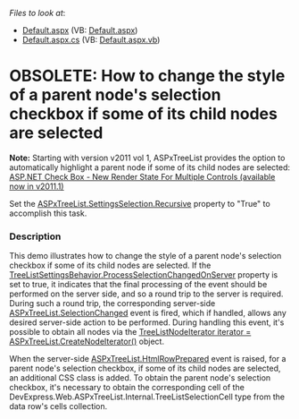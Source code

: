 <!-- default file list -->
*Files to look at*:

* [Default.aspx](./CS/WebSite/Default.aspx) (VB: [Default.aspx](./VB/WebSite/Default.aspx))
* [Default.aspx.cs](./CS/WebSite/Default.aspx.cs) (VB: [Default.aspx.vb](./VB/WebSite/Default.aspx.vb))
<!-- default file list end -->
# OBSOLETE: How to change the style of a parent node's selection checkbox if some of its child nodes are selected


<p><strong>N</strong><strong>o</strong><strong>te:</strong> Starting with version v2011 vol 1, ASPxTreeList provides the option to automatically highlight a parent node if some of its child nodes are selected:<br />
<a href="http://community.devexpress.com/blogs/aspnet/archive/2011/04/26/asp-net-check-box-new-render-state-for-multiple-controls-coming-soon-in-2011-volume-1.aspx"><u>ASP.NET Check Box - New Render State For Multiple Controls (available now in v2011.1)</u></a></p><p>Set the <a href="http://documentation.devexpress.com/#AspNet/DevExpressWebASPxTreeListTreeListSettingsSelection_Recursivetopic"><u>ASPxTreeList.SettingsSelection.Recursive</u></a> property to "True" to accomplish this task.</p>


<h3>Description</h3>

<p>This demo illustrates how to change the style of a parent node&#39;s selection checkbox if some of its child nodes are selected. If the <a href="http://documentation.devexpress.com/#AspNet/DevExpressWebASPxTreeListTreeListSettingsBehavior_ProcessSelectionChangedOnServertopic"><u>TreeListSettingsBehavior.ProcessSelectionChangedOnServer</u></a> property is set to true, it indicates that the final processing of the event should be performed on the server side, and so a round trip to the server is required. During such a round trip, the corresponding server-side <a href="http://documentation.devexpress.com/#AspNet/DevExpressWebASPxTreeListASPxTreeList_SelectionChangedtopic"><u>ASPxTreeList.SelectionChanged</u></a> event is fired, which if handled, allows any desired server-side action to be performed. During handling this event, it&#39;s possible to obtain all nodes via the <a href="http://documentation.devexpress.com/#AspNet/DevExpressWebASPxTreeListASPxTreeList_CreateNodeIteratortopic"><u>TreeListNodeIterator iterator = ASPxTreeList.CreateNodeIterator()</u></a> object. </p><p>When the server-side <a href="http://documentation.devexpress.com/#AspNet/DevExpressWebASPxTreeListASPxTreeList_HtmlRowPreparedtopic"><u>ASPxTreeList.HtmlRowPrepared</u></a> event is raised, for a parent node&#39;s selection checkbox, if some of its child nodes are selected, an additional CSS class is added. To obtain the parent node&#39;s selection checkbox, it&#39;s necessary to obtain the corresponding cell of the DevExpress.Web.ASPxTreeList.Internal.TreeListSelectionCell type from the data row&#39;s cells collection.</p>

<br/>


